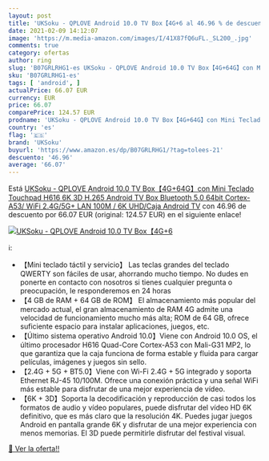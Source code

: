 ```yaml
---
layout: post
title: 'UKSoku - QPLOVE Android 10.0 TV Box【4G+6 al 46.96 % de descuento'
date: 2021-02-09 14:12:07
image: 'https://m.media-amazon.com/images/I/41X87fQ6uFL._SL200_.jpg'
comments: true
category: ofertas
author: ring
slug: 'B07GRLRHG1-es UKSoku - QPLOVE Android 10.0 TV Box【4G+64G】con Mini...'
sku: 'B07GRLRHG1-es'
tags: [ 'android', ]
actualPrice: 66.07 EUR
currency: EUR
price: 66.07
comparePrice: 124.57 EUR
prodname: 'UKSoku - QPLOVE Android 10.0 TV Box【4G+64G】con Mini Teclado Touchpad H616 6K 3D H.265 Android TV Box Bluetooth 5.0  64bit Cortex-A53/ WiFi 2.4G/5G+ LAN 100M / 6K UHD/Caja Android TV'
country: 'es'
flag: '🇪🇸'
brand: 'UKSoku'
buyurl: 'https://www.amazon.es/dp/B07GRLRHG1/?tag=tolees-21'
descuento: '46.96'
average: '66.07'
---
```


Está [UKSoku - QPLOVE Android 10.0 TV Box【4G+64G】con Mini Teclado Touchpad H616 6K 3D H.265 Android TV Box Bluetooth 5.0  64bit Cortex-A53/ WiFi 2.4G/5G+ LAN 100M / 6K UHD/Caja Android TV](https://www.amazon.es/dp/B07GRLRHG1/?tag=tolees-21) con 46.96 de descuento por 66.07 EUR (original: 124.57 EUR) en el siguiente enlace!

[![UKSoku - QPLOVE Android 10.0 TV Box【4G+6](https://m.media-amazon.com/images/I/41X87fQ6uFL._SL200_.jpg)](https://www.amazon.es/dp/B07GRLRHG1/?tag=tolees-21)

ℹ️:

- 【Mini teclado táctil y servicio】 Las teclas grandes del teclado QWERTY son fáciles de usar, ahorrando mucho tiempo. No dudes en ponerte en contacto con nosotros si tienes cualquier pregunta o preocupación, le responderemos en 24 horas
- 【4 GB de RAM + 64 GB de ROM】 El almacenamiento más popular del mercado actual, el gran almacenamiento de RAM 4G admite una velocidad de funcionamiento mucho más alta; ROM de 64 GB, ofrece suficiente espacio para instalar aplicaciones, juegos, etc.
- 【Último sistema operativo Android 10.0】Viene con Android 10.0 OS, el último procesador H616 Quad-Core Cortex-A53 con Mali-G31 MP2, lo que garantiza que la caja funciona de forma estable y fluida para cargar películas, imágenes y juegos sin sello.
- 【2.4G + 5G + BT5.0】Viene con Wi-Fi 2.4G + 5G integrado y soporta Ethernet RJ-45 10/100M. Ofrece una conexión práctica y una señal WiFi más estable para disfrutar de una mejor experiencia de vídeo.
- 【6K + 3D】Soporta la decodificación y reproducción de casi todos los formatos de audio y vídeo populares, puede disfrutar del vídeo HD 6K definitivo, que es más claro que la resolución 4K. Puedes jugar juegos Android en pantalla grande 6K y disfrutar de una mejor experiencia con menos memorias. El 3D puede permitirle disfrutar del festival visual.

[🛒 Ver la oferta!!](https://www.amazon.es/dp/B07GRLRHG1/?tag=tolees-21)
